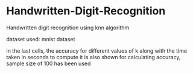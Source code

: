 # Handwritten-Digit-Recognition
Handwritten digit recognition using knn algorithm

dataset used: mnist dataset

in the last cells, the accuracy for different values of k along with the time taken in seconds to compute it is also shown
for calculating accuracy, sample size of 100 has been used
